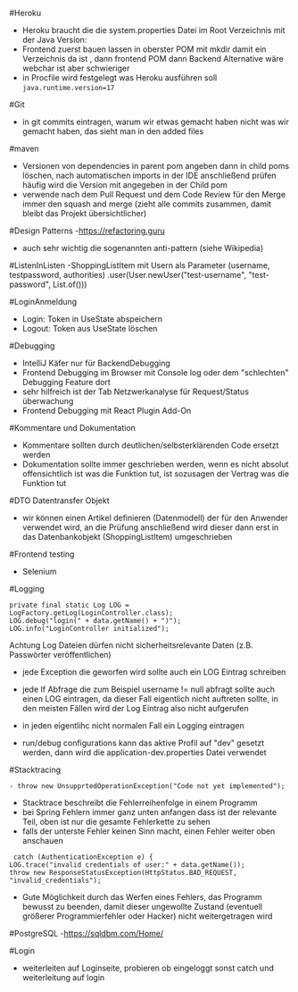 #Heroku
- Heroku braucht die die system.properties Datei im Root Verzeichnis mit der Java Version:
- Frontend zuerst bauen lassen in oberster POM mit mkdir damit ein Verzeichnis da ist , dann frontend POM dann Backend
  Alternative wäre webchar ist aber schwieriger
- in Procfile wird festgelegt was Heroku ausführen soll
  ``
  java.runtime.version=17
  ``

#Git
- in git commits eintragen, warum wir etwas gemacht haben nicht was wir gemacht haben, das sieht man in den added files

#maven

- Versionen von dependencies in parent pom angeben dann in child poms löschen, nach automatischen imports in der IDE anschließend prüfen häufig wird die Version mit angegeben in der Child pom
- verwende nach dem Pull Request und dem Code Review für den Merge immer den squash and merge (zieht alle commits zusammen, damit bleibt das Projekt übersichtlicher)

#Design Patterns
-https://refactoring.guru
- auch sehr wichtig die sogenannten anti-pattern (siehe Wikipedia)

#ListenInListen
-ShoppingListItem mit Usern als Parameter (username, testpassword, authorities)
.user(User.newUser("test-username", "test-password", List.of()))

#LoginAnmeldung
- Login: Token in UseState abspeichern
- Logout: Token aus UseState löschen

#Debugging
- IntelliJ Käfer nur für BackendDebugging
- Frontend Debugging im Browser mit Console log oder dem "schlechten" Debugging Feature dort
- sehr hilfreich ist der Tab Netzwerkanalyse für Request/Status überwachung
- Frontend Debugging mit React Plugin Add-On

#Kommentare und Dokumentation
- Kommentare sollten durch deutlichen/selbsterklärenden Code ersetzt werden
- Dokumentation sollte immer geschrieben werden, wenn es nicht absolut offensichtlich ist was die Funktion tut, ist sozusagen der Vertrag was die Funktion tut

#DTO Datentransfer Objekt
- wir können einen Artikel definieren (Datenmodell) der für den Anwender verwendet wird, an die Prüfung anschließend wird dieser dann erst in das Datenbankobjekt (ShoppingListItem) umgeschrieben

#Frontend testing
- Selenium

#Logging
````
private final static Log LOG = LogFactory.getLog(LoginController.class);
LOG.debug("login(" + data.getName() + ")");
LOG.info("LoginController initialized");
````

Achtung Log Dateien dürfen nicht sicherheitsrelevante Daten (z.B. Passwörter veröffentlichen)

- jede Exception die geworfen wird sollte auch ein LOG Eintrag schreiben
- jede If Abfrage die zum Beispiel username != null abfragt sollte auch einen LOG eintragen, da dieser Fall eigentlich nicht auftreten sollte, in den meisten Fällen wird der Log Eintrag also nicht aufgerufen
- in jeden eigentlihc nicht normalen Fall ein Logging eintragen

- run/debug configurations kann das aktive Profil auf "dev" gesetzt werden, dann wird die application-dev.properties Datei verwendet

#Stacktracing
````
- throw new UnsupprtedOperationException("Code not yet implemented");
````
- Stacktrace beschreibt die Fehlerreihenfolge in einem Programm
- bei Spring Fehlern immer ganz unten anfangen dass ist der relevante Teil, oben ist nur die gesamte Fehlerkette zu sehen
- falls der unterste Fehler keinen Sinn macht, einen Fehler weiter oben anschauen
````
 catch (AuthenticationException e) {
LOG.trace("invalid credentials of user:" + data.getName());
throw new ResponseStatusException(HttpStatus.BAD_REQUEST, "invalid_credentials");
````
- Gute Möglichkeit durch das Werfen eines Fehlers, das Programm bewusst zu beenden, damit dieser ungewollte Zustand (eventuell größerer Programmierfehler oder Hacker) nicht weitergetragen wird

#PostgreSQL
-https://sqldbm.com/Home/

#Login
- weiterleiten auf Loginseite, probieren ob eingeloggt sonst catch und weiterleitung auf login
